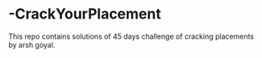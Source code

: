 # -CrackYourPlacement
This repo contains solutions of 45 days challenge of cracking placements by arsh goyal.
